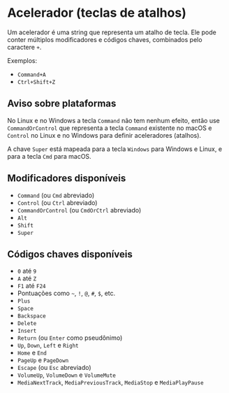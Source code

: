 # Acelerador (teclas de atalhos)

Um acelerador é uma string que representa um atalho de tecla. Ele pode conter
múltiplos modificadores e códigos chaves, combinados pelo caractere `+`.

Exemplos:

* `Command+A`
* `Ctrl+Shift+Z`

## Aviso sobre plataformas

No Linux e no Windows a tecla `Command` não tem nenhum efeito,
então use `CommandOrControl` que representa a tecla `Command` existente no macOS e
`Control` no Linux e no Windows para definir aceleradores (atalhos).

A chave `Super` está mapeada para a tecla `Windows` para Windows e Linux,
e para a tecla `Cmd` para macOS.

## Modificadores disponíveis

* `Command` (ou `Cmd` abreviado)
* `Control` (ou `Ctrl` abreviado)
* `CommandOrControl` (ou `CmdOrCtrl` abreviado)
* `Alt`
* `Shift`
* `Super`

## Códigos chaves disponíveis

* `0` até `9`
* `A` até `Z`
* `F1` até `F24`
* Pontuações como `~`, `!`, `@`, `#`, `$`, etc.
* `Plus`
* `Space`
* `Backspace`
* `Delete`
* `Insert`
* `Return` (ou `Enter` como pseudônimo)
* `Up`, `Down`, `Left` e `Right`
* `Home` e `End`
* `PageUp` e `PageDown`
* `Escape` (ou `Esc` abreviado)
* `VolumeUp`, `VolumeDown` e `VolumeMute`
* `MediaNextTrack`, `MediaPreviousTrack`, `MediaStop` e `MediaPlayPause`
